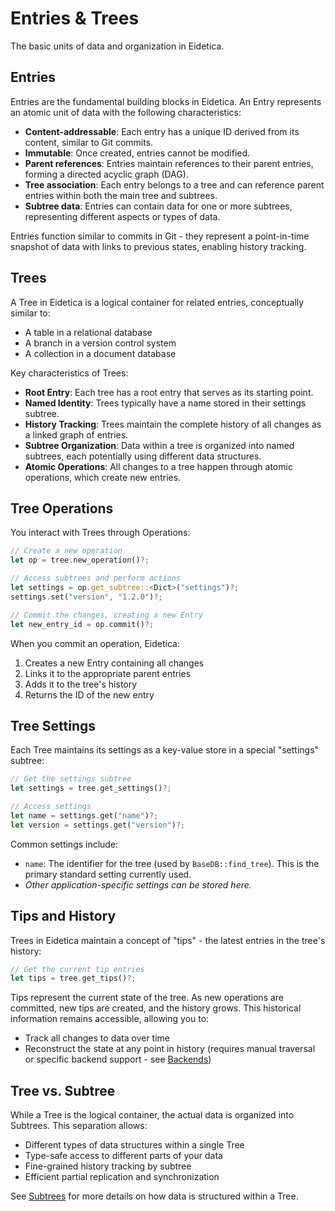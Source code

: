 # Entries & Trees

The basic units of data and organization in Eidetica.

## Entries

Entries are the fundamental building blocks in Eidetica. An Entry represents an atomic unit of data with the following characteristics:

- **Content-addressable**: Each entry has a unique ID derived from its content, similar to Git commits.
- **Immutable**: Once created, entries cannot be modified.
- **Parent references**: Entries maintain references to their parent entries, forming a directed acyclic graph (DAG).
- **Tree association**: Each entry belongs to a tree and can reference parent entries within both the main tree and subtrees.
- **Subtree data**: Entries can contain data for one or more subtrees, representing different aspects or types of data.

Entries function similar to commits in Git - they represent a point-in-time snapshot of data with links to previous states, enabling history tracking.

## Trees

A Tree in Eidetica is a logical container for related entries, conceptually similar to:

- A table in a relational database
- A branch in a version control system
- A collection in a document database

Key characteristics of Trees:

- **Root Entry**: Each tree has a root entry that serves as its starting point.
- **Named Identity**: Trees typically have a name stored in their settings subtree.
- **History Tracking**: Trees maintain the complete history of all changes as a linked graph of entries.
- **Subtree Organization**: Data within a tree is organized into named subtrees, each potentially using different data structures.
- **Atomic Operations**: All changes to a tree happen through atomic operations, which create new entries.

## Tree Operations

You interact with Trees through Operations:

```rust
// Create a new operation
let op = tree.new_operation()?;

// Access subtrees and perform actions
let settings = op.get_subtree::<Dict>("settings")?;
settings.set("version", "1.2.0")?;

// Commit the changes, creating a new Entry
let new_entry_id = op.commit()?;
```

When you commit an operation, Eidetica:

1. Creates a new Entry containing all changes
2. Links it to the appropriate parent entries
3. Adds it to the tree's history
4. Returns the ID of the new entry

## Tree Settings

Each Tree maintains its settings as a key-value store in a special "settings" subtree:

```rust
// Get the settings subtree
let settings = tree.get_settings()?;

// Access settings
let name = settings.get("name")?;
let version = settings.get("version")?;
```

Common settings include:

- `name`: The identifier for the tree (used by `BaseDB::find_tree`). This is the primary standard setting currently used.
- _Other application-specific settings can be stored here._

<!-- TODO: Define more standard tree settings if they emerge, e.g., for schema information or access control -->

## Tips and History

Trees in Eidetica maintain a concept of "tips" - the latest entries in the tree's history:

```rust
// Get the current tip entries
let tips = tree.get_tips()?;
```

Tips represent the current state of the tree. As new operations are committed, new tips are created, and the history grows. This historical information remains accessible, allowing you to:

- Track all changes to data over time
- Reconstruct the state at any point in history (requires manual traversal or specific backend support - see [Backends](backends.md))

<!-- TODO: Implement and document high-level history browsing APIs (e.g., `tree.get_entry_at_timestamp()`, `tree.diff()`) -->

## Tree vs. Subtree

While a Tree is the logical container, the actual data is organized into Subtrees. This separation allows:

- Different types of data structures within a single Tree
- Type-safe access to different parts of your data
- Fine-grained history tracking by subtree
- Efficient partial replication and synchronization

See [Subtrees](subtrees.md) for more details on how data is structured within a Tree.
